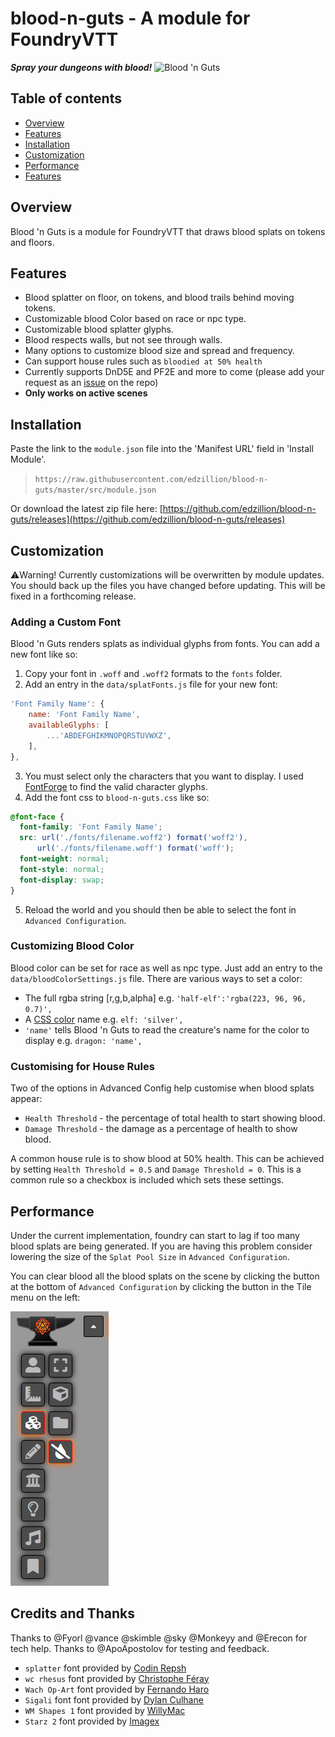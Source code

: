 
# blood-n-guts - A module for FoundryVTT

***Spray your dungeons with blood!***
![Blood 'n Guts](./media/blood-n-guts-sting.gif)

## Table of contents

* [Overview](#overview)
* [Features](#features)
* [Installation](#installation)
* [Customization](#customization)
* [Performance](#performance)
* [Features](#features)

## Overview

Blood 'n Guts is a module for FoundryVTT that draws blood splats on tokens and floors.

## Features

* Blood splatter on floor, on tokens, and blood trails behind moving tokens.
* Customizable blood Color based on race or npc type.
* Customizable blood splatter glyphs.
* Blood respects walls, but not see through walls.
* Many options to customize blood size and spread and frequency.
* Can support house rules such as `bloodied at 50% health`
* Currently supports DnD5E and PF2E and more to come (please add your request as an [issue](https://github.com/edzillion/blood-n-guts/issues) on the repo)
* **Only works on active scenes**

## Installation

Paste the link to the `module.json` file into the 'Manifest URL' field in 'Install Module'.
> `https://raw.githubusercontent.com/edzillion/blood-n-guts/master/src/module.json`

Or download the latest zip file here: [https://github.com/edzillion/blood-n-guts/releases](https://github.com/edzillion/blood-n-guts/releases)

## Customization

⚠️Warning! Currently customizations will be overwritten by module updates. You should back up the files you have changed before updating. This will be fixed in a forthcoming release.

### Adding a Custom Font

Blood 'n Guts renders splats as individual glyphs from fonts. You can add a new font like so:

1. Copy your font in `.woff` and `.woff2` formats to the `fonts` folder.
2. Add an entry in the `data/splatFonts.js` file for your new font:

```js
'Font Family Name': {
    name: 'Font Family Name',
    availableGlyphs: [
        ...'ABDEFGHIKMNOPQRSTUVWXZ',
    ],
},
```

3. You must select only the characters that you want to display. I used [FontForge](https://fontforge.org) to find the valid character glyphs.
4. Add the font css to `blood-n-guts.css` like so:

```css
@font-face {
  font-family: 'Font Family Name';
  src: url('./fonts/filename.woff2') format('woff2'),
      url('./fonts/filename.woff') format('woff');
  font-weight: normal;
  font-style: normal;
  font-display: swap;
}
```

5. Reload the world and you should then be able to select the font in `Advanced Configuration`.

### Customizing Blood Color

Blood color can be set for race as well as npc type. Just add an entry to the `data/bloodColorSettings.js` file. There are various ways to set a color:

* The full rgba string [r,g,b,alpha] e.g.  `'half-elf':'rgba(223, 96, 96, 0.7)',`
* A [CSS color](https://www.w3schools.com/cssref/css_colors.asp) name e.g.  `elf: 'silver',`
* `'name'` tells Blood 'n Guts to read the creature's name for the color to display e.g.  `dragon: 'name',`

### Customising for House Rules

Two of the options in Advanced Config help customise when blood splats appear:

* `Health Threshold` - the percentage of total health to start showing blood.
* `Damage Threshold` - the damage as a percentage of health to show blood.

A common house rule is to show blood at 50% health. This can be achieved by setting `Health Threshold = 0.5` and `Damage Threshold = 0`. This is a common rule so a checkbox is included which sets these settings.

## Performance

Under the current implementation, foundry can start to lag if too many blood splats are being generated. If you are having this problem consider lowering the size of the `Splat Pool Size` in `Advanced Configuration`.

You can clear blood all the blood splats on the scene by clicking the button at the bottom of `Advanced Configuration` by clicking the button in the Tile menu on the left:

![screenshot](./media/screenshot.png#right)

## Credits and Thanks

Thanks to @Fyorl @vance @skimble @sky @Monkeyy and @Erecon for tech help. Thanks to @ApoApostolov for testing and feedback.

* `splatter` font provided by [Codin Repsh]( https://www.dafont.com/profile.php?user=362757)
* `wc rhesus` font provided by [Christophe Féray](http://www.atypeekdesign.com )
* `Wach Op-Art` font provided by [Fernando Haro](https://defharo.com)
* `Sigali` font font provided by [Dylan Culhane](https://www.dafont.com/profile.php?user=931672)
* `WM Shapes 1` font provided by [WillyMac](https://www.dafont.com/willymac.d527)
* `Starz 2` font provided by [Imagex](http://www.imagex-fonts.com)
